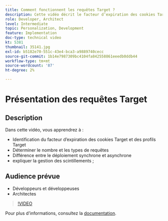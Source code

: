 ```yaml
---
title: Comment fonctionnent les requêtes Target ?
description: Cette vidéo décrit le facteur d’expiration des cookies Target et des profils Target. Découvrez comment déterminer le nombre et les types de requêtes Target, différencier le déploiement synchrone du déploiement asynchrone et expliquer la gestion du scintillement.
role: Developer, Architect
level: Intermediate
topic: Personalization, Development
feature: Implementation
doc-type: technical video
kt: 5381
thumbnail: 35141.jpg
exl-id: b5182e70-551c-43e4-bca3-a9889740cecc
source-git-commit: 1b14e7987309bc4104fa842558861eeedb0ddb44
workflow-type: tm+mt
source-wordcount: '87'
ht-degree: 2%

---
```


# Présentation des requêtes Target

## Description

Dans cette vidéo, vous apprendrez à :

* Identification du facteur d’expiration des cookies Target et des profils Target
* Déterminer le nombre et les types de requêtes
* Différence entre le déploiement synchrone et asynchrone
* expliquer la gestion des scintillements ;

## Audience prévue

* Développeurs et développeuses
* Architectes

>[!VIDEO](https://video.tv.adobe.com/v/35141/?quality=12)

Pour plus d’informations, consultez la [documentation](https://experienceleague.adobe.com/docs/target/using/implement-target/implementing-target.html?lang=en).
